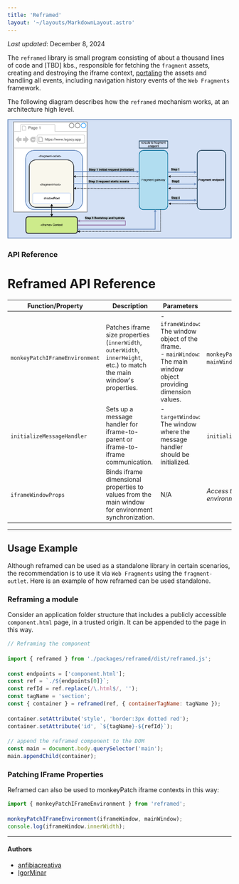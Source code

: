```yaml
---
title: 'Reframed'
layout: '~/layouts/MarkdownLayout.astro'
---
```


_Last updated_: December 8, 2024

The `reframed` library is small program consisting of about a thousand lines of code and [TBD] kbs., responsible for fetching the `fragment` assets, creating and destroying the iframe context, [portaling](./glossary#portaling) the assets and handling all events, including navigation history events of the `Web Fragments` framework.

The following diagram describes how the `reframed` mechanism works, at an architecture high level.

![web fragments middleware](../../assets/images/wf-middleware.drawio.png)

### API Reference

# Reframed API Reference

| **Function/Property**          | **Description**                                                                                                         | **Parameters**                                                                                                           | **Example**                                               |
| ------------------------------ | ----------------------------------------------------------------------------------------------------------------------- | ------------------------------------------------------------------------------------------------------------------------ | --------------------------------------------------------- |
| `monkeyPatchIFrameEnvironment` | Patches iframe size properties (`innerWidth`, `outerWidth`, `innerHeight`, etc.) to match the main window's properties. | - `iframeWindow`: The window object of the iframe.<br>- `mainWindow`: The main window object providing dimension values. | `monkeyPatchIFrameEnvironment(iframeWindow, mainWindow);` |
| `initializeMessageHandler`     | Sets up a message handler for iframe-to-parent or iframe-to-iframe communication.                                       | - `targetWindow`: The window where the message handler should be initialized.                                            | `initializeMessageHandler(window);`                       |
| `iframeWindowProps`            | Binds iframe dimensional properties to values from the main window for environment synchronization.                     | N/A                                                                                                                      | _Access through the patched iframe window environment._   |

---

## Usage Example

Although reframed can be used as a standalone library in certain scenarios, the recommendation is to use it via `Web Fragments` using the `fragment-outlet`. Here is an example of how reframed can be used standalone.

### Reframing a module

Consider an application folder structure that includes a publicly accessible `component.html` page, in a trusted origin. It can be appended to the page in this way.

```javascript
// Reframing the component

import { reframed } from './packages/reframed/dist/reframed.js';

const endpoints = ['component.html'];
const ref = `./${endpoints[0]}`;
const refId = ref.replace(/\.html$/, '');
const tagName = 'section';
const { container } = reframed(ref, { containerTagName: tagName });

container.setAttribute('style', 'border:3px dotted red');
container.setAttribute('id', `${tagName}-${refId}`);

// append the reframed component to the DOM
const main = document.body.querySelector('main');
main.appendChild(container);
```

### Patching IFrame Properties

Reframed can also be used to monkeyPatch iframe contexts in this way:

```ts
import { monkeyPatchIFrameEnvironment } from 'reframed';

monkeyPatchIFrameEnvironment(iframeWindow, mainWindow);
console.log(iframeWindow.innerWidth);
```

--------------
#### Authors
<ul class="authors">
    <li class="author"><a href="https://github.com/anfibiacreativa">anfibiacreativa</a></li>
    <li class="author"><a href="https://github.com/igorminar">IgorMinar</a></li>
<ul>